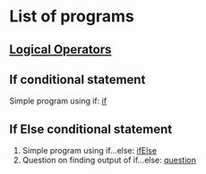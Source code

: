 # List of programs

## [Logical Operators](logicalOperators.c)

## If conditional statement
Simple program using if: [if](if.c)

## If Else conditional statement
1. Simple program using if...else: [ifElse](ifElse.c)
2. Question on finding output of if...else: [question](question.c)
